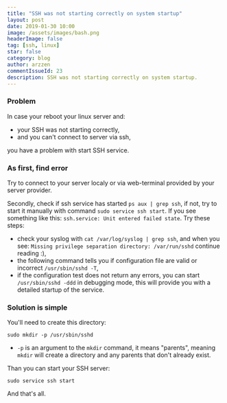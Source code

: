 ```yaml
---
title: "SSH was not starting correctly on system startup"
layout: post
date: 2019-01-30 10:00
image: /assets/images/bash.png
headerImage: false
tag: [ssh, linux]
star: false
category: blog
author: arzzen
commentIssueId: 23
description: SSH was not starting correctly on system startup.
---
```


### Problem

In case your reboot your linux server and:
* your SSH was not starting correctly, 
* and you can't connect to server via ssh,

you have a problem with start SSH service.

### As first, find error

Try to connect to your server localy or via web-terminal provided by your server provider.

Secondly, check if ssh service has started `ps aux | grep ssh`, if not, try to start it manually with command `sudo service ssh start`.
If you see something like this: `ssh.service: Unit entered failed state`.
Try these steps:

- check your syslog with `cat /var/log/syslog | grep ssh`, and when you see: `Missing privilege separation directory: /var/run/sshd` continue reading :),
- the following command tells you if configuration file are valid or incorrect `/usr/sbin/sshd -T`,
- if the configuration test does not return any errors, you can start `/usr/sbin/sshd -ddd` in debugging mode, 
this will provide you with a detailed startup of the service.

### Solution is simple

You'll need to create this directory:

`sudo mkdir -p /usr/sbin/sshd` 

* `-p` is an argument to the `mkdir` command, it means "parents", 
meaning `mkdir` will create a directory and any parents that don't already exist.

Than you can start your SSH server: 

`sudo service ssh start`


And that's all.
